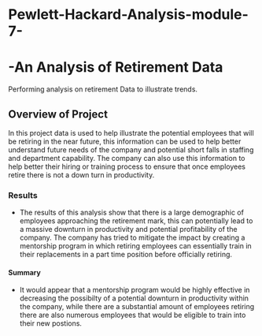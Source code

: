 # Pewlett-Hackard-Analysis-module-7-
# -An Analysis of Retirement Data 
Performing analysis on retirement Data to illustrate trends. 
## Overview of Project 
In this project data is used to help illustrate the potential employees that will be retiring in the near future, this information can be used to help better understand future needs of the company and potential short falls in staffing and department capability. The company can also use this information to help better their hiring or training process to ensure that once employees retire there is not a down turn in productivity. 
### Results
* The results of this analysis show that there is a large demographic of employees approaching the retirement mark, this can potentially lead to a massive downturn in productivity and potential profitability of the company. The company has tried to mitigate the impact by creating a mentorship program in which retiring employees can essentially train in their replacements in a part time position before officially retiring. 
#### Summary 
* It would appear that a mentorship program would be highly effective in decreasing the possibilty of a potential downturn in productivity within the company, while there are a substantial amount of employees retiring there are also numerous employees that would be eligible to train into their new postions. 
